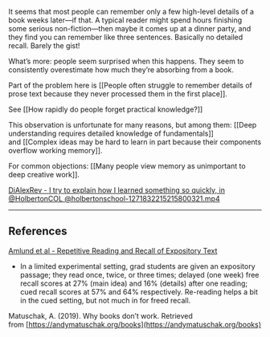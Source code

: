 It seems that most people can remember only a few high-level details of a book weeks later—if that. A typical reader might spend hours finishing some serious non-fiction—then maybe it comes up at a dinner party, and they find you can remember like three sentences. Basically no detailed recall. Barely the gist!

What’s more: people seem surprised when this happens. They seem to consistently overestimate how much they’re absorbing from a book.

Part of the problem here is [[People often struggle to remember details of prose text because they never processed them in the first place]].

See [[How rapidly do people forget practical knowledge?]]

This observation is unfortunate for many reasons, but among them: [[Deep understanding requires detailed knowledge of fundamentals]] and [[Complex ideas may be hard to learn in part because their components overflow working memory]].

For common objections: [[Many people view memory as unimportant to deep creative work]].

[DiAlexRev - I try to explain how I learned something so quickly, in @HolbertonCOL @holbertonschool-1271832215215800321.mp4](https://notes.andymatuschak.org/DiAlexRev%20-%20I%20try%20to%20explain%20how%20I%20learned%20something%20so%20quickly,%20in%20@HolbertonCOL%20@holbertonschool-1271832215215800321.mp4)

---

## References

[Amlund et al - Repetitive Reading and Recall of Expository Text](https://notes.andymatuschak.org/zYC6VobiaBN2zDTd9otes7Y)

- In a limited experimental setting, grad students are given an expository passage; they read once, twice, or three times; delayed (one week) free recall scores at 27% (main idea) and 16% (details) after one reading; cued recall scores at 57% and 64% respectively. Re-reading helps a bit in the cued setting, but not much in for freed recall.

Matuschak, A. (2019). Why books don’t work. Retrieved from [https://andymatuschak.org/books](https://andymatuschak.org/books)